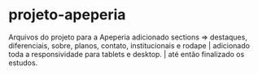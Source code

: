 # projeto-apeperia
Arquivos do projeto para a Apeperia
adicionado sections => destaques, diferenciais, sobre, planos, contato, institucionais e rodape | adicionado toda a responsividade para tablets e desktop. | até então finalizado os estudos.
